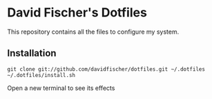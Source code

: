 David Fischer's Dotfiles
========================

This repository contains all the files to configure my system.


Installation
------------

    git clone git://github.com/davidfischer/dotfiles.git ~/.dotfiles
    ~/.dotfiles/install.sh

Open a new terminal to see its effects
